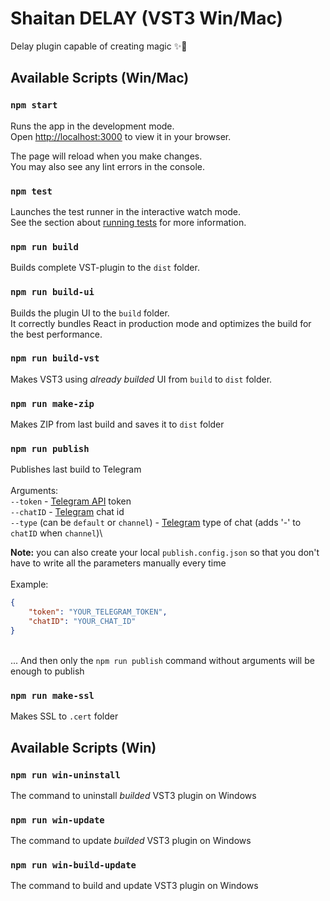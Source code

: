 # Shaitan DELAY (VST3 Win/Mac)

Delay plugin capable of creating magic ✨🐾

## Available Scripts (Win/Mac)

### `npm start`

Runs the app in the development mode.\
Open [http://localhost:3000](http://localhost:3000) to view it in your browser.

The page will reload when you make changes.\
You may also see any lint errors in the console.

### `npm test`

Launches the test runner in the interactive watch mode.\
See the section about [running tests](https://facebook.github.io/create-react-app/docs/running-tests) for more information.

### `npm run build`

Builds complete VST-plugin to the `dist` folder.

### `npm run build-ui`

Builds the plugin UI to the `build` folder.\
It correctly bundles React in production mode and optimizes the build for the best performance.

### `npm run build-vst`

Makes VST3 using _already builded_ UI from `build` to `dist` folder.

### `npm run make-zip`

Makes ZIP from last build and saves it to `dist` folder

### `npm run publish`

Publishes last build to Telegram\
\
Arguments:\
`--token` - [Telegram API](https://core.telegram.org/bots/api) token\
`--chatID` - [Telegram](https://telegram.org) chat id\
`--type` (can be `default` or `channel`) - [Telegram](https://telegram.org) type of chat (adds '-' to `chatID` when `channel`)\

**Note:** you can also create your local `publish.config.json` so that you don't have to write all the parameters manually every time\
\
Example:
```json
{
    "token": "YOUR_TELEGRAM_TOKEN",
    "chatID": "YOUR_CHAT_ID"
}
```
\
... And then only the `npm run publish` command without arguments will be enough to publish

### `npm run make-ssl`

Makes SSL to `.cert` folder

## Available Scripts (Win)

### `npm run win-uninstall`

The command to uninstall _builded_ VST3 plugin on Windows

### `npm run win-update`

The command to update _builded_ VST3 plugin on Windows

### `npm run win-build-update`

The command to build and update VST3 plugin on Windows
